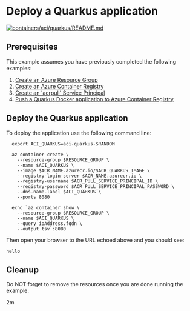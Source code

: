 
# Deploy a Quarkus application

[![containers/aci/quarkus/README.md](https://github.com/Azure-Samples/java-on-azure-examples/actions/workflows/containers_aci_quarkus_README_md.yml/badge.svg)](https://github.com/Azure-Samples/java-on-azure-examples/actions/workflows/containers_aci_quarkus_README_md.yml)

## Prerequisites

This example assumes you have previously completed the following examples:

1. [Create an Azure Resource Group](../../../general/group/create/README.md)
1. [Create an Azure Container Registry](../../../containers/acr/create/README.md)
1. [Create an 'acrpull' Service Principal](../../../containers/acr/create-acrpull-service-principal/README.md)
1. [Push a Quarkus Docker application to Azure Container Registry](../../../containers/acr/quarkus/README.md)

## Deploy the Quarkus application

<!-- workflow.include(../../acr/create-acrpull-service-principal/README.md) -->
<!-- workflow.include(../../acr/quarkus/README.md) -->

To deploy the application use the following command line:

```shell
  export ACI_QUARKUS=aci-quarkus-$RANDOM

  az container create \
    --resource-group $RESOURCE_GROUP \
    --name $ACI_QUARKUS \
    --image $ACR_NAME.azurecr.io/$ACR_QUARKUS_IMAGE \
    --registry-login-server $ACR_NAME.azurecr.io \
    --registry-username $ACR_PULL_SERVICE_PRINCIPAL_ID \
    --registry-password $ACR_PULL_SERVICE_PRINCIPAL_PASSWORD \
    --dns-name-label $ACI_QUARKUS \
    --ports 8080

  echo `az container show \
    --resource-group $RESOURCE_GROUP \
    --name $ACI_QUARKUS \
    --query ipAddress.fqdn \
    --output tsv`:8080
```

Then open your browser to the URL echoed above and you should see:

```text
hello
```

<!-- workflow.directOnly()

export URL=http://$(az container show --resource-group $RESOURCE_GROUP --name $ACI_QUARKUS --query ipAddress.fqdn --output tsv):8080
export RESULT=$(curl $URL)

az group delete --name $RESOURCE_GROUP --yes || true

if [[ "$RESULT" != *"hello"* ]]; then
  echo "Response did not contain 'hello'"
  exit 1
fi

  -->

## Cleanup

Do NOT forget to remove the resources once you are done running the example.

2m
